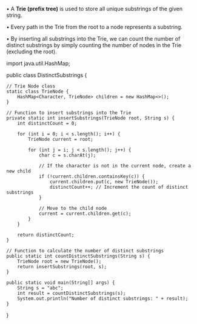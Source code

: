 • A **Trie (prefix tree)** is used to store all unique substrings of the given string.

• Every path in the Trie from the root to a node represents a substring.

• By inserting all substrings into the Trie, we can count the number of distinct substrings by simply counting the number of nodes in the Trie (excluding the root).


import java.util.HashMap;

public class DistinctSubstrings {

    // Trie Node class
    static class TrieNode {
        HashMap<Character, TrieNode> children = new HashMap<>();
    }

    // Function to insert substrings into the Trie
    private static int insertSubstrings(TrieNode root, String s) {
        int distinctCount = 0;

        for (int i = 0; i < s.length(); i++) {
            TrieNode current = root;

            for (int j = i; j < s.length(); j++) {
                char c = s.charAt(j);

                // If the character is not in the current node, create a new child
                if (!current.children.containsKey(c)) {
                    current.children.put(c, new TrieNode());
                    distinctCount++; // Increment the count of distinct substrings
                }

                // Move to the child node
                current = current.children.get(c);
            }
        }

        return distinctCount;
    }

    // Function to calculate the number of distinct substrings
    public static int countDistinctSubstrings(String s) {
        TrieNode root = new TrieNode();
        return insertSubstrings(root, s);
    }

    public static void main(String[] args) {
        String s = "abc";
        int result = countDistinctSubstrings(s);
        System.out.println("Number of distinct substrings: " + result);
    }
}
